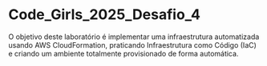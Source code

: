 # Code_Girls_2025_Desafio_4
O objetivo deste laboratório é implementar uma infraestrutura automatizada usando AWS CloudFormation, praticando Infraestrutura como Código (IaC) e criando um ambiente totalmente provisionado de forma automática.

